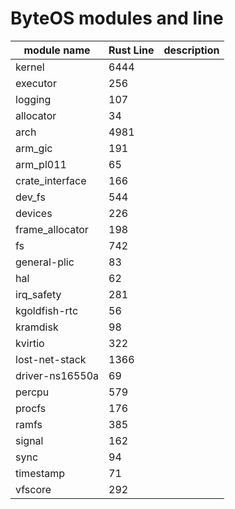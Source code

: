 # ByteOS modules and line

| module name | Rust Line | description |
| --- | --- | --- |
| kernel | 6444 | |
| executor | 256 | |
| logging | 107 | |
| allocator | 34 | |
| arch | 4981 | |
| arm_gic | 191 | |
| arm_pl011 | 65 | |
| crate_interface | 166 |
| dev_fs | 544 |  |
| devices| 226 | |
| frame_allocator| 198 | |
| fs | 742 | |
| general-plic | 83 | |
| hal | 62 | |
| irq_safety | 281 | |
| kgoldfish-rtc | 56 | |
| kramdisk | 98 | |
| kvirtio | 322 | |
| lost-net-stack | 1366 | |
| driver-ns16550a | 69 | |
| percpu | 579 | |
| procfs | 176 | |
| ramfs | 385 | |
| signal | 162 | |
| sync | 94 | |
| timestamp | 71 | |
| vfscore | 292 | |
